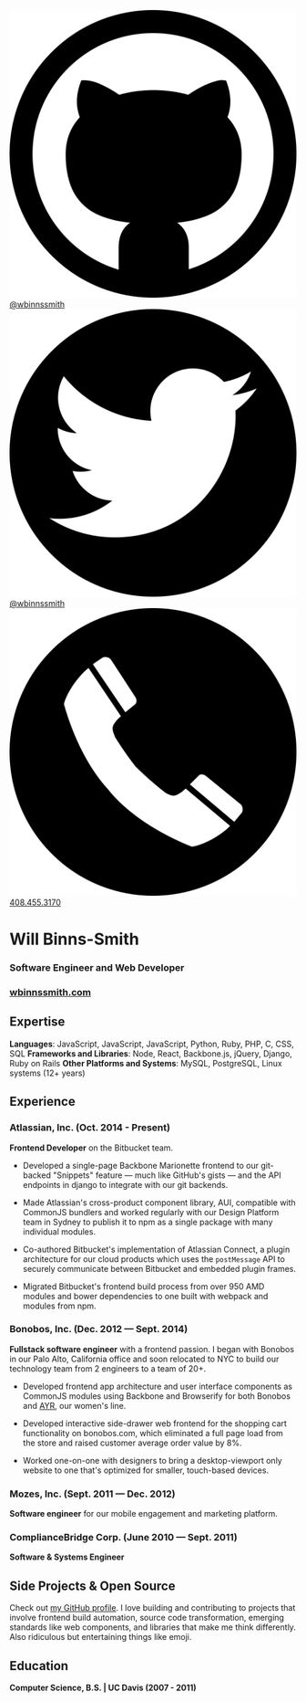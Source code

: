 [![github](img/logo-github.svg) @wbinnssmith](http://github.com/wbinnssmith)
[![twitter](img/logo-twitter.svg) @wbinnssmith](http://twitter.com/wbinnssmith)
[![mobile](img/phone.svg) 408.455.3170](tel://4084553170)

# Will Binns-Smith
### Software Engineer and Web Developer
### [wbinnssmith.com](http://wbinnssmith.com)

## Expertise

__Languages__: JavaScript, JavaScript, JavaScript, Python, Ruby, PHP, C, CSS, SQL
__Frameworks and Libraries__: Node, React, Backbone.js, jQuery, Django, Ruby on Rails
__Other Platforms and Systems__: MySQL, PostgreSQL, Linux systems (12+ years)

## Experience
### Atlassian, Inc. (Oct. 2014 - Present)

__Frontend Developer__ on the Bitbucket team.

* Developed a single-page Backbone Marionette frontend to our git-backed "Snippets" feature — much like GitHub's gists — and the API endpoints in django to integrate with our git backends.

* Made Atlassian's cross-product component library, AUI, compatible with CommonJS bundlers and worked regularly with our Design Platform team in Sydney to publish it to npm as a single package with many individual modules.

* Co-authored Bitbucket's implementation of Atlassian Connect, a plugin architecture for our cloud products which uses the `postMessage` API to securely communicate between Bitbucket and embedded plugin frames.

* Migrated Bitbucket's frontend build process from over 950 AMD modules and bower dependencies to one built with webpack and modules from npm.

### Bonobos, Inc. (Dec. 2012 — Sept. 2014)

__Fullstack software engineer__ with a frontend passion. I began with Bonobos in our Palo Alto, California office and soon relocated to NYC to build our technology team from 2 engineers to a team of 20+.

* Developed frontend app architecture and user interface components as CommonJS modules using Backbone and Browserify for both Bonobos and [AYR](http://ayr.com), our women's line.

* Developed interactive side-drawer web frontend for the shopping cart functionality on bonobos.com, which eliminated a full page load from the store and raised customer average order value by 8%.

* Worked one-on-one with designers to bring a desktop-viewport only website to one that's optimized for smaller, touch-based devices.

### Mozes, Inc. (Sept. 2011 — Dec. 2012)
__Software engineer__ for our mobile engagement and marketing platform.

### ComplianceBridge Corp. (June 2010 — Sept. 2011)
__Software & Systems Engineer__

## Side Projects & Open Source

Check out [my GitHub profile](https://github.com/wbinnssmith). I love building and contributing to projects that involve frontend build automation, source code transformation, emerging standards like web components, and libraries that make me think differently. Also ridiculous but entertaining things like emoji.

## Education
__Computer Science, B.S. | UC Davis (2007 - 2011)__
